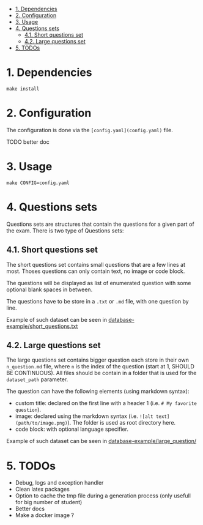 - [1. Dependencies](#1-dependencies)
- [2. Configuration](#2-configuration)
- [3. Usage](#3-usage)
- [4. Questions sets](#4-questions-sets)
  - [4.1. Short questions set](#41-short-questions-set)
  - [4.2. Large questions set](#42-large-questions-set)
- [5. TODOs](#5-todos)

# 1. Dependencies


`make install`

# 2. Configuration

The configuration is done via the `[config.yaml](config.yaml)` file.

TODO better doc

# 3. Usage 

`make CONFIG=config.yaml`


# 4. Questions sets

Questions sets are structures that contain the questions for a given part of the exam. There is two type of Questions sets:

## 4.1. Short questions set

The short questions set contains small questions that are a few lines at most. Thoses questions can only contain text, no image or code block.

The questions will be displayed as list of enumerated question with some optional blank spaces in between.

The questions have to be store in a `.txt` or `.md` file, with one question by line.

Example of such dataset can be seen in [database-example/short_questions.txt](database_example/short_questions.txt)


## 4.2. Large questions set

The large questions set contains bigger question each store in their own `n_question.md` file, where `n` is the index of the question (start at 1, SHOULD BE CONTINUOUS). All files should be contain in a folder that is used for the `dataset_path` parameter.

The question can have the following elements (using markdown syntax):

- custom title: declared on the first line with a header 1 (i.e. `# My favorite question`).
- image: declared using the markdown syntax (i.e. `![alt text](path/to/image.png)`). The folder is used as root directory here.
- code block: with optional language specifier.

Example of such dataset can be seen in [database-example/large_question/](database_example/large_questions/)


# 5. TODOs

- Debug, logs and exception handler
- Clean latex packages
- Option to cache the tmp file during a generation process (only usefull for big number of student)
- Better docs
- Make a docker image ?